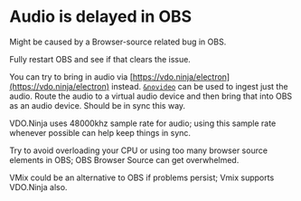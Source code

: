 # Audio is delayed in OBS

Might be caused by a Browser-source related bug in OBS.

Fully restart OBS and see if that clears the issue.

You can try to bring in audio via [https://vdo.ninja/electron](https://vdo.ninja/electron) instead. [`&novideo`](../viewers-settings/novideo.md) can be used to ingest just the audio. Route the audio to a virtual audio device and then bring that into OBS as an audio device. Should be in sync this way.

VDO.Ninja uses 48000khz sample rate for audio; using this sample rate whenever possible can help keep things in sync.

Try to avoid overloading your CPU or using too many browser source elements in OBS; OBS Browser Source can get overwhelmed.

VMix could be an alternative to OBS if problems persist; Vmix supports VDO.Ninja also.
